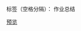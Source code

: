 ﻿ 

标签（空格分隔）： 作业总结

[预览][1]


  [1]: https://helloforrestworld.github.io/javascriptLab/%E6%8B%96%E6%8B%BD%E6%8D%A2%E4%BD%8D%E7%BD%AE/index.html